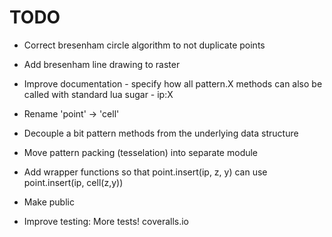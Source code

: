 # TODO

- Correct bresenham circle algorithm to not duplicate points 
- Add bresenham line drawing to raster
- Improve documentation - specify how all pattern.X methods can also be
  called with standard lua sugar - ip:X
  
- Rename 'point' -> 'cell'
- Decouple a bit pattern methods from the underlying data structure
- Move pattern packing (tesselation) into separate module

- Add wrapper functions so that
  point.insert(ip, z, y)
  can use
  point.insert(ip, cell(z,y))

- Make public

- Improve testing:
  More tests!
  coveralls.io

